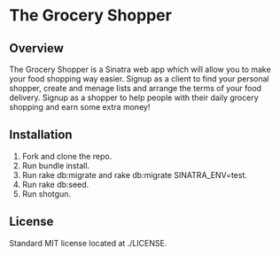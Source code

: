 # The Grocery Shopper

## Overview

The Grocery Shopper is a Sinatra web app which will allow you to make your food shopping way easier.
Signup as a client to find your personal shopper, create and menage lists and  arrange the terms of your food delivery.
Signup as a shopper to help people with their daily grocery shopping and earn some extra money!

## Installation

1. Fork and clone the repo.
2. Run bundle install.
3. Run rake db:migrate and rake db:migrate SINATRA_ENV=test.
4. Run rake db:seed.
5. Run shotgun.

## License

Standard MIT license located at ./LICENSE.
